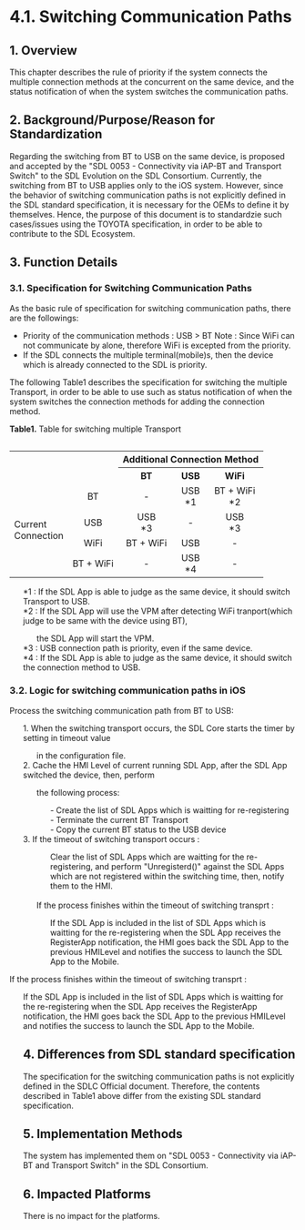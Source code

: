 # 4.1. Switching Communication Paths

## 1. Overview
This chapter describes the rule of priority if the system connects the multiple connection methods at the concurrent on the same device, and the status notification of when the system switches the communication paths.

## 2. Background/Purpose/Reason for Standardization
Regarding the switching from BT to USB on the same device, is proposed and accepted by the "SDL 0053 - Connectivity via iAP-BT and Transport Switch" to the SDL Evolution on the SDL Consortium.
Currently, the switching from BT to USB applies only to the iOS system.
However, since the behavior of switching communication paths is not explicitly defined in the SDL standard specification, it is necessary for the OEMs to define it by themselves.
Hence, the purpose of this document is to standardzie such cases/issues using the TOYOTA specification, in order to be able to contribute to the SDL Ecosystem.

## 3. Function Details
### 3.1. Specification for Switching Communication Paths
As the basic rule of specification for switching communication paths, there are the followings:
- Priority of the communication methods : USB > BT
Note : Since WiFi can not communicate by alone, therefore WiFi is excepted from the priority.
- If the SDL connects the multiple terminal(mobile)s,  then the device which is already connected to the SDL is priority.

The following Table1 describes the specification for switching the multiple Transport, in order to be able to use such as status notification of when the system switches the connection methods for adding the connection method.

**Table1.** Table for switching multiple Transport

<table align="left">
<tr><th colspan="2" rowspan="2"></th><th colspan="3"> Additional Connection Method </th></tr>

<tr><th> BT </th><th> USB </th><th> WiFi </th></tr>

<tr><td rowspan="4"> Current <br>Connection </td><td align="center"> BT </td><td align="center"> - </td><td align="center"> USB<br>*1 </td><td align="center"> BT + WiFi<br>*2 </td></tr>

<tr><td align="center"> USB </td><td align="center"> USB<br>*3 </td><td align="center"> - </td><td align="center"> USB<br>*3 </td></tr>

<tr><td align="center"> WiFi </td><td align="center"> BT + WiFi </td><td align="center"> USB </td><td align="center"> - </td></tr>

<tr><td align="center"> BT + WiFi </td><td align="center"> - </td><td align="center"> USB<br>*4 </td><td align="center"> - </td></tr>
</table>
<ol>
*1 : If the SDL App is able to judge as the same device, it should switch Transport to USB.<br>
*2 : If the SDL App will use the VPM after detecting WiFi tranport(which judge to be same with the device using BT), 
<ol>
the SDL App will start the VPM.<br>
</ol>
*3 : USB connection path is priority, even if the same device.<br>
*4 : If the SDL App is able to judge as the same device, it should switch the connection method to USB.
</ol>

### 3.2. Logic for switching communication paths in iOS
Process the switching communication path from BT to USB:
<ol>
1. When the switching transport occurs, the SDL Core starts the timer by setting in timeout value <br><ol>in the configuration file.</ol>
2. Cache the HMI Level of current running SDL App, after the SDL App switched the device, then, perform <br><ol>the following process:
<ol>
- Create the list of SDL Apps which is waitting for re-registering<br>
- Terminate the current BT Transport<br>
- Copy the current BT status to the USB device
</ol>
</ol>
3. If the timeout of switching transport occurs : <ol><ol>Clear the list of SDL Apps which are waitting for the re-registering, and perform "Unregisterd()" against the SDL Apps which are not registered within the switching time, then, notify them to the HMI.</ol><br>
If the process finishes within the timeout of switching transprt : <ol>If the SDL App is included in the list of SDL Apps which is waitting for the re-registering when the SDL App receives the RegisterApp notification, the HMI goes back the SDL App to the previous HMILevel and notifies the success to launch the SDL App to the Mobile.
</ol>
</ol>
</ol>

<p indent="6em">If the process finishes within the timeout of switching transprt : <ol>If the SDL App is included in the list of SDL Apps which is waitting for the re-registering when the SDL App receives the RegisterApp notification, the HMI goes back the SDL App to the previous HMILevel and notifies the success to launch the SDL App to the Mobile.
</p>

## 4. Differences from SDL standard specification
The specification for the switching communication paths is not explicitly defined in the SDLC Official document.
Therefore, the contents described in Table1 above differ from the existing SDL standard specification.

## 5. Implementation Methods
The system has implemented them on "SDL 0053 - Connectivity via iAP-BT and Transport Switch" in the SDL Consortium.

## 6. Impacted Platforms
There is no impact for the platforms.

